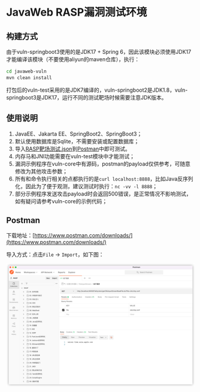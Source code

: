 # JavaWeb RASP漏洞测试环境

## 构建方式

由于vuln-springboot3使用的是JDK17 + Spring 6，因此该模块必须使用JDK17才能编译该模块（不要使用aliyun的maven仓库），执行：

```bash
cd javaweb-vuln
mvn clean install
```
打包后的vuln-test采用的是JDK7编译的，vuln-springboot2是JDK1.8，vuln-springboot3是JDK17，运行不同的测试靶场时候需要注意JDK版本。

## 使用说明

1. JavaEE、Jakarta EE、SpringBoot2、SpringBoot3；
2. 默认使用数据库是Sqlite，不需要安装或配置数据库；
3. 导入[RASP靶场测试.json](./RASP靶场测试.json)到[Postman](https://www.postman.com/)中即可测试。
4. 内存马和JNI功能需要在vuln-test模块中才能测试；
5. 漏洞示例程序在vuln-core中有源码，postman的payload仅供参考，可随意修改为其他攻击参数；
6. 所有和命令执行相关的点都执行的是`curl localhost:8888`，比如Java反序列化，因此为了便于观测，建议测试时执行：`nc -vv -l 8888`；
7. 部分示例程序发送攻击payload时会返回500错误，是正常情况不影响测试，如有疑问请参考vuln-core的示例代码；

## Postman

下载地址：[https://www.postman.com/downloads/](https://www.postman.com/downloads/)

导入方式：点击`File` -> `Import`，如下图：

![img.png](images/rasp-postman.png)